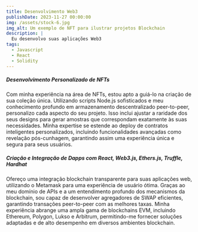 ```yaml
---
title: Desenvolvimento Web3
publishDate: 2023-11-27 00:00:00
img: /assets/stock-6.jpg
img_alt: Um exemplo de NFT para ilustrar projetos Blockchain
description: |
  Eu desenvolvo suas aplicações Web3
tags:
  - Javascript
  - React
  - Solidity
---
```


##### Desenvolvimento Personalizado de NFTs
Com minha experiência na área de NFTs, estou apto a guiá-lo na criação de sua coleção única. Utilizando scripts Node.js sofisticados e meu conhecimento profundo em armazenamento descentralizado peer-to-peer, personalizo cada aspecto do seu projeto. Isso inclui ajustar a raridade dos seus designs para gerar amostras que correspondam exatamente às suas necessidades. Minha expertise se estende ao deploy de contratos inteligentes personalizados, incluindo funcionalidades avançadas como revelação pós-cunhagem, garantindo assim uma experiência única e segura para seus usuários.

##### Criação e Integração de Dapps com React, Web3.js, Ethers.js, Truffle, Hardhat
Ofereço uma integração blockchain transparente para suas aplicações web, utilizando o Metamask para uma experiência de usuário ótima. Graças ao meu domínio de APIs e a um entendimento profundo dos mecanismos da blockchain, sou capaz de desenvolver agregadores de SWAP eficientes, garantindo transações peer-to-peer com as melhores taxas. Minha experiência abrange uma ampla gama de blockchains EVM, incluindo Ethereum, Polygon, Lukso e Arbitrum, permitindo-me fornecer soluções adaptadas e de alto desempenho em diversos ambientes blockchain.
